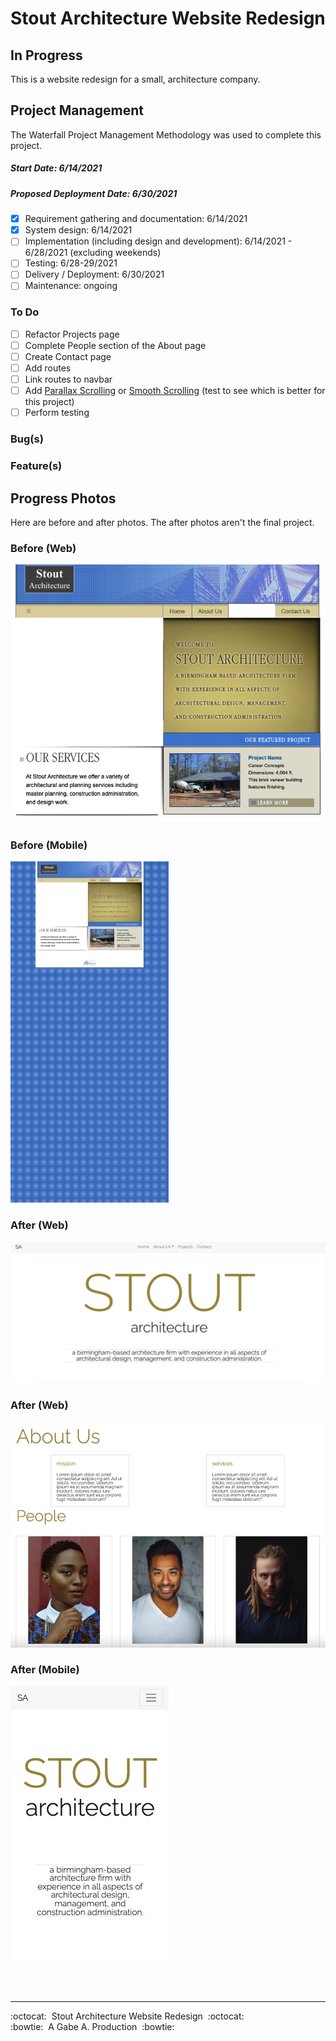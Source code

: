 # Stout Architecture Website Redesign

## In Progress

<!-- [http://stoutarchitecture.com] -->

This is a website redesign for a small, architecture company.

## Project Management

The Waterfall Project Management Methodology was used to complete this project.

##### Start Date: 6/14/2021

##### Proposed Deployment Date: 6/30/2021

- [x] Requirement gathering and documentation: 6/14/2021
- [x] System design: 6/14/2021
- [ ] Implementation (including design and development): 6/14/2021 - 6/28/2021 (excluding weekends)
- [ ] Testing: 6/28-29/2021
- [ ] Delivery / Deployment: 6/30/2021
- [ ] Maintenance: ongoing

### To Do

- [ ] Refactor Projects page
- [ ] Complete People section of the About page
- [ ] Create Contact page
- [ ] Add routes
- [ ] Link routes to navbar
- [ ] Add [Parallax Scrolling](https://dixonandmoe.com/rellax) or [Smooth Scrolling](https://www.npmjs.com/package/react-scroll) (test to see which is better for this project)
- [ ] Perform testing

### Bug(s)

### Feature(s)

## Progress Photos

Here are before and after photos. The after photos aren't the final project.

### Before (Web)

<kbd>![Web photo before redesign](src/images/readme/before_web.jpg)</kbd>

### Before (Mobile)

<kbd>![Mobile photo before redesign](src/images/readme/before_mobile.jpg)</kbd>

### After (Web)

<kbd>![Web photo after redesign](src/images/readme/after_web1.jpg)</kbd>

### After (Web)

<kbd>![Web photo after redesign](src/images/readme/after_web2.jpg)</kbd>

### After (Mobile)

<kbd>![Mobile photo after redesign](src/images/readme/after_mobile.jpg)</kbd>

<br/>
<br/>

---

:octocat:&nbsp;&nbsp;Stout Architecture Website Redesign&nbsp;&nbsp;:octocat: <br/>
:bowtie:&nbsp;&nbsp;A Gabe A. Production&nbsp;&nbsp;:bowtie:
